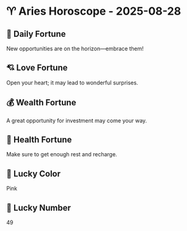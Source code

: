 # ♈ Aries Horoscope - 2025-08-28

## 🎯 Daily Fortune

New opportunities are on the horizon—embrace them!

## 💘 Love Fortune

Open your heart; it may lead to wonderful surprises.

## 💰 Wealth Fortune

A great opportunity for investment may come your way.

## 🌱 Health Fortune

Make sure to get enough rest and recharge.

## 🎨 Lucky Color

Pink

## 🔢 Lucky Number

49

